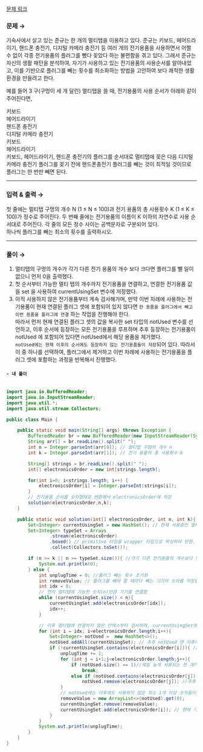 [문제 링크](https://www.acmicpc.net/problem/1700)

### 문제 → <br>
기숙사에서 살고 있는 준규는 한 개의 멀티탭을 이용하고 있다. 준규는 키보드, 헤어드라이기, 핸드폰 충전기, 디지털 카메라 충전기 등 여러 개의 전기용품을 사용하면서 어쩔 수 없이 각종 전기용품의 플러그를 뺐다 꽂았다 하는 불편함을 겪고 있다. 그래서 준규는 자신의 생활 패턴을 분석하여, 자기가 사용하고 있는 전기용품의 사용순서를 알아내었고, 이를 기반으로 플러그를 빼는 횟수를 최소화하는 방법을 고안하여 보다 쾌적한 생활환경을 만들려고 한다.<br>

예를 들어 3 구(구멍이 세 개 달린) 멀티탭을 쓸 때, 전기용품의 사용 순서가 아래와 같이 주어진다면, <br>

키보드<br>
헤어드라이기<br>
핸드폰 충전기<br>
디지털 카메라 충전기<br>
키보드<br>
헤어드라이기<br>
키보드, 헤어드라이기, 핸드폰 충전기의 플러그를 순서대로 멀티탭에 꽂은 다음 디지털 카메라 충전기 플러그를 꽂기 전에 핸드폰충전기 플러그를 빼는 것이 최적일 것이므로 플러그는 한 번만 빼면 된다. <br>

-----
### 입력 & 출력 → <br>

첫 줄에는 멀티탭 구멍의 개수 N (1 ≤ N ≤ 100)과 전기 용품의 총 사용횟수 K (1 ≤ K ≤ 100)가 정수로 주어진다. 두 번째 줄에는 전기용품의 이름이 K 이하의 자연수로 사용 순서대로 주어진다. 각 줄의 모든 정수 사이는 공백문자로 구분되어 있다. <br>
하나씩 플러그를 빼는 최소의 횟수를 출력하시오. 

-----


### 풀이 → <br>

1. 멀티탭의 구멍의 개수가 각기 다른 전기 용품의 개수 보다 크다면 플러그를 뺄 일이 없으니 먼저 0을 출력했다.
2. 첫 순서부터 가능한 멀티 탭의 개수까지 전기용품을 연결하고, 연결한 전기용품 값을 set 을 사용하여 currentUsingSet 변수에 저장했다.
3. 아직 사용하지 않은 전기용품부터 계속 검사해가며, 만약 이번 차례에 사용하는 전기용품이 현재 연결된 플러그 셋에 포함되어 있지 않다면 `한 용품을 플러그에서 빼고 이번 용품을 플러그에 연결` 하는 작업을 진행해야 한다. <br>
따라서 먼저 현재 연결된 플러그 셋의 값을 복사한 set 타입의 notUsed 변수를 선언하고, 이후 순서에 등장하는 모든 전기용품을 루프하며 추후 등장하는 전기용품이 notUsed 에 포함되어 있다면 notUsed에서 해당 용품을 제거했다.<br>
`notUsed에는 현재 이후의 순서에도 등장하지 않는 전기용품들이 저장`되어 있다. 따라서 이 중 하나를 선택하여, 플러그에서 제거하고 이번 차례에 사용하는 전기용품을 플러그 셋에 포함하는 과정을 반복해서 진행했다. <br>
 

#### **`- 내 풀이`**
```java

import java.io.BufferedReader;
import java.io.InputStreamReader;
import java.util.*;
import java.util.stream.Collectors;

public class Main {

    public static void main(String[] args) throws Exception {
        BufferedReader br = new BufferedReader(new InputStreamReader(System.in));
        String arr[] = br.readLine().split(" ");
        int n = Integer.parseInt(arr[0]); // 멀티탭 구멍의 개수 n
        int k = Integer.parseInt(arr[1]); // 전기 용품의 총 사용횟수 k

        String[] strings = br.readLine().split(" ");
        int[] electronicsOrder = new int[strings.length];

        for(int i=0; i<strings.length; i++) {
            electronicsOrder[i] = Integer.parseInt(strings[i]);
        }
        // 전기용품 순서를 숫자형태로 변환해서 electronicsOrder에 저장
        solution(electronicsOrder,n,k);
    }

    public static void solution(int[] electronicsOrder, int n, int k){
        Set<Integer> currentUsingSet = new HashSet(); // 현재 사용중인 멀티탭을 currentUsingSet 에 저장
        Set<Integer> typeSet = Arrays
                .stream(electronicsOrder)
                .boxed() // primitive 타입을 wrapper 타입으로 박싱하여 반환.
                .collect(Collectors.toSet());

        if (n >= k || n >= typeSet.size()){ //각기 다른 전기용품의 개수보다 멀티탭의 개수가 크면 플러그를 뺄 필요가 없음.
            System.out.println(0);
        } else {
            int unplugTime = 0; //플러그 빼는 횟수 초기화
            int removeValue; // 플러그를 빼야 할 때마다 빼는 기기의 숫자를 저장할 변수
            int idx = 0;
            // 먼저 멀티탭에 가능한 숫자(n)만큼 기기를 연결함
            while (currentUsingSet.size() < n){
                currentUsingSet.add(electronicsOrder[idx]);
                idx++;
            }

            // 이후 멀티탭에 연결하지 않은 인덱스부터 검사하며, currentUsingSet에 없으면 플러그를 빼는 과정 진행
            for (int i = idx; i<electronicsOrder.length;i++){
                Set<Integer> notUsed =  new HashSet<>();
                notUsed.addAll(currentUsingSet); // 추후 notUsed 엔 이후에도 사용되지 않은 전기용품 숫자가 저장됨
                if (!currentUsingSet.contains(electronicsOrder[i])){ //해당 전기용품이 멀티탭에 연결되어있지 않으면 이후 순서에 등장하는 전기용품들 확인하여 뺄 용품 선택하기
                    unplugTime += 1;
                    for (int j = i+1;j<electronicsOrder.length;j++){
                        if (notUsed.size() == 1)//제일 늦게 사용되는 한 개가 남으면 탈출
                            break;
                        else if (notUsed.contains(electronicsOrder[j]))
                            notUsed.remove(electronicsOrder[j]); //추후 사용되는 전기용품이므로 notUsed에서 제거
                    }
                    // notUsed에는 이후에도 사용하지 않은 최소 1개 이상 숫자들이 담겨있다. 이 중 0번 인덱스에 있는 숫자를 선택한 후, 이를 플러그에서 뺀다.
                    removeValue = new ArrayList<>(notUsed).get(0);
                    currentUsingSet.remove(removeValue);
                    currentUsingSet.add(electronicsOrder[i]); // 현재 기기는 플러그에 연결
                }
            }
            System.out.println(unplugTime);
        }
    }
}


```
